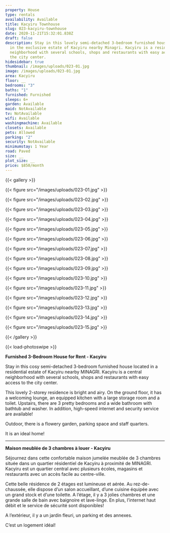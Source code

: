 ```yaml
---
property: House
type: rentals
availability: Available
title: Kacyiru Townhouse
slug: 023-kacyiru-townhouse
date: 2020-11-21T15:32:01.838Z
draft: false
description: Stay in this lovely semi-detached 3-bedroom furnished house located
  in the exclusive estate of Kacyiru nearby Minagri. Kacyiru is a residential
  neighborhood with several schools, shops and restaurants with easy access to
  the city center.
hidesidebar: true
thumbnail: /images/uploads/023-01.jpg
image: /images/uploads/023-01.jpg
area: Kacyiru
floor: __
bedrooms: "3"
baths: "1"
furnished: Furnished
sleeps: 6+
garden: Available
maid: NotAvailable
tv: NotAvailable
wifi: Available
washingmachine: Available
closets: Available
pets: Allowed
parking: "2"
security: NotAvailable
minimumstay: 1 Year
road: Paved
size: __
plot_size: __
price: $850/month
---
```

{{< gallery >}}

{{< figure src="/images/uploads/023-01.jpg" >}}

{{< figure src="/images/uploads/023-02.jpg" >}}

{{< figure src="/images/uploads/023-03.jpg" >}}

{{< figure src="/images/uploads/023-04.jpg" >}}

{{< figure src="/images/uploads/023-05.jpg" >}}

{{< figure src="/images/uploads/023-06.jpg" >}}

{{< figure src="/images/uploads/023-07.jpg" >}}

{{< figure src="/images/uploads/023-08.jpg" >}}

{{< figure src="/images/uploads/023-09.jpg" >}}

{{< figure src="/images/uploads/023-10.jpg" >}}

{{< figure src="/images/uploads/023-11.jpg" >}}

{{< figure src="/images/uploads/023-12.jpg" >}}

{{< figure src="/images/uploads/023-13.jpg" >}}

{{< figure src="/images/uploads/023-14.jpg" >}}

{{< figure src="/images/uploads/023-15.jpg" >}}

{{< /gallery >}}

{{< load-photoswipe >}}

**Furnished 3-Bedroom House for Rent - Kacyiru**

Stay in this cosy semi-detached 3-bedroom furnished house located in a residential estate of Kacyiru nearby MINAGRI. Kacyiru is a central neighborhood with several schools, shops and restaurants with easy access to the city center.

This lovely 2-storey residence is bright and airy. On the ground floor, it has a welcoming lounge, an equipped kitchen with a large storage room and a toilet. Upstairs, there are 3 pretty bedrooms and a wide bathroom with bathtub and washer. In addition, high-speed internet and security service are available!

Outdoor, there is a flowery garden, parking space and staff quarters.

It is an ideal home!

- - -

**Maison meublée de 3 chambres à louer - Kacyiru**

Séjournez dans cette confortable maison jumelée meublée de 3 chambres située dans un quartier résidentiel de Kacyiru à proximité de MINAGRI. Kacyiru est un quartier central avec plusieurs écoles, magasins et restaurants avec un accès facile au centre-ville.

Cette belle résidence de 2 étages est lumineuse et aérée. Au rez-de-chaussée, elle dispose d’un salon accueillant, d’une cuisine équipée avec un grand stock et d’une toilette. A l’étage, il y a 3 jolies chambres et une grande salle de bain avec baignoire et lave-linge. En plus, l’internet haut débit et le service de sécurité sont disponibles!

A l’extérieur, il y a un jardin fleuri, un parking et des annexes.

C’est un logement idéal!